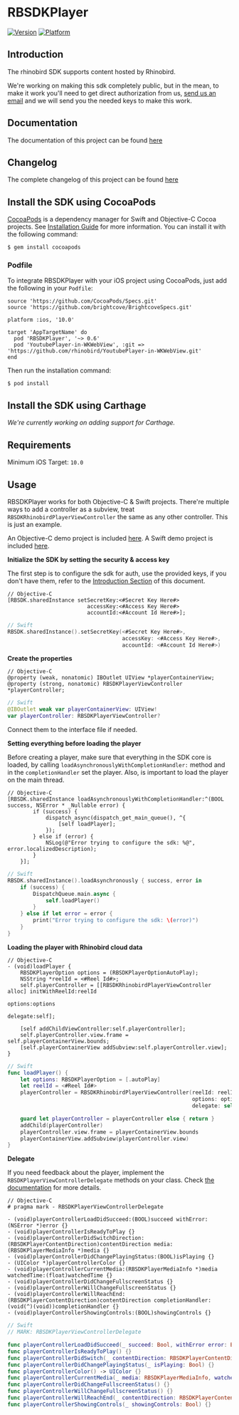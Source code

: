 # RBSDKPlayer

[![Version](https://img.shields.io/badge/pod-v0.6.0-blue.svg)](https://cocoapods.org/pods/RBSDKPlayer)
[![Platform](https://img.shields.io/badge/platform-iOS-lightgrey.svg)](https://cocoapods.org/pods/RBSDKPlayer)

## Introduction
The rhinobird SDK supports content hosted by Rhinobird.

We're working on making this sdk completely public, but in the mean, to make it work you'll need to get direct authorization from us, [send us an email](mailto:bastian@rhinobird.tv) and we will send you the needed keys to make this work.

## Documentation
The documentation of this project can be found [here](https://rhinobird.github.io/RBSDKPlayer-iOS/)

## Changelog
The complete changelog of this project can be found [here](https://github.com/rhinobird/RBSDKPlayer-iOS/blob/master/Changelog.md)

## Install the SDK using CocoaPods
[CocoaPods](http://cocoapods.org) is a dependency manager for Swift and Objective-C Cocoa projects. See [Installation Guide](https://cocoapods.org/#install) for more information. You can install it with the following command:

```
$ gem install cocoapods
```

### Podfile
To integrate RBSDKPlayer with your iOS project using CocoaPods, just add the following in your `Podfile`:

```
source 'https://github.com/CocoaPods/Specs.git'
source 'https://github.com/brightcove/BrightcoveSpecs.git'

platform :ios, '10.0'

target 'AppTargetName' do
  pod 'RBSDKPlayer', '~> 0.6'
  pod 'YoutubePlayer-in-WKWebView', :git => 'https://github.com/rhinobird/YoutubePlayer-in-WKWebView.git'
end
```

Then run the installation command:

```
$ pod install
```

## Install the SDK using Carthage
_We're currently working on adding support for Carthage._

## Requirements

Minimum iOS Target: `10.0`

## Usage

RBSDKPlayer works for both Objective-C & Swift projects. There're multiple ways to add a controller as a subview, treat `RBSDKRhinobirdPlayerViewController` the same as any other controller. This is just an example.

An Objective-C demo project is included [here](https://github.com/rhinobird/RBSDKPlayer-iOS/tree/master/sdkdemo-objc).
A Swift demo project is included [here](https://github.com/rhinobird/RBSDKPlayer-iOS/tree/master/sdkdemo-swift).

**Initialize the SDK by setting the security & access key**

The first step is to configure the sdk for auth, use the provided keys, if you don't have them, refer to the [Introduction Section](#introduction) of this document.

```objc
// Objective-C
[RBSDK.sharedInstance setSecretKey:<#Secret Key Here#>
                         accessKey:<#Access Key Here#>
                         accountId:<#Account Id Here#>];
```
```swift
// Swift
RBSDK.sharedInstance().setSecretKey(<#Secret Key Here#>,
                                    accessKey: <#Access Key Here#>,
                                    accountId: <#Account Id Here#>)
```

**Create the properties**

```objc
// Objective-C
@property (weak, nonatomic) IBOutlet UIView *playerContainerView;
@property (strong, nonatomic) RBSDKPlayerViewController *playerController;
```
```swift
// Swift
@IBOutlet weak var playerContainerView: UIView!
var playerController: RBSDKPlayerViewController?
```
Connect them to the interface file if needed.

**Setting everything before loading the player**

Before creating a player, make sure that everything in the SDK core is loaded, by calling `loadAsynchronouslyWithCompletionHandler:` method and in the `completionHandler` set the player. Also, is important to load the player on the main thread.
```objc
// Objective-C
[RBSDK.sharedInstance loadAsynchronouslyWithCompletionHandler:^(BOOL success, NSError * _Nullable error) {
        if (success) {
            dispatch_async(dispatch_get_main_queue(), ^{
                [self loadPlayer];
            });
        } else if (error) {
            NSLog(@"Error trying to configure the sdk: %@", error.localizedDescription);
        }
    }];
```
```swift
// Swift
RBSDK.sharedInstance().loadAsynchronously { success, error in
    if (success) {
        DispatchQueue.main.async {
            self.loadPlayer()
        }
    } else if let error = error {
        print("Error trying to configure the sdk: \(error)")
    }
}
```

**Loading the player with Rhinobird cloud data**
```objc
// Objective-C
- (void)loadPlayer {
    RBSDKPlayerOption options = (RBSDKPlayerOptionAutoPlay);
    NSString *reelId = <#Reel Id#>;
    self.playerController = [[RBSDKRhinobirdPlayerViewController alloc] initWithReelId:reelId
                                                                               options:options
                                                                              delegate:self];

    [self addChildViewController:self.playerController];
    self.playerController.view.frame = self.playerContainerView.bounds;
    [self.playerContainerView addSubview:self.playerController.view];
}
```
```swift
// Swift
func loadPlayer() {
    let options: RBSDKPlayerOption = [.autoPlay]
    let reelId = <#Reel Id#>
    playerController = RBSDKRhinobirdPlayerViewController(reelId: reelId,
                                                          options: options,
                                                          delegate: self)

    guard let playerController = playerController else { return }
    addChild(playerController)
    playerController.view.frame = playerContainerView.bounds
    playerContainerView.addSubview(playerController.view)
}
```

**Delegate**

If you need feedback about the player, implement the `RBSDKPlayerViewControllerDelegate` methods on your class. Check [the documentation](https://rhinobird.github.io/RBSDKPlayer-iOS/Protocols/RBSDKPlayerViewControllerDelegate.html) for more details.

```objc
// Objective-C
# pragma mark - RBSDKPlayerViewControllerDelegate

- (void)playerControllerLoadDidSucceed:(BOOL)succeed withError:(NSError *)error {}
- (void)playerControllerIsReadyToPlay {}
- (void)playerControllerDidSwitchDirection:(RBSDKPlayerContentDirection)contentDirection media:(RBSDKPlayerMediaInfo *)media {}
- (void)playerControllerDidChangePlayingStatus:(BOOL)isPlaying {}
- (UIColor *)playerControllerColor {}
- (void)playerControllerCurrentMedia:(RBSDKPlayerMediaInfo *)media watchedTime:(float)watchedTime {}
- (void)playerControllerDidChangeFullscreenStatus {}
- (void)playerControllerWillChangeFullscreenStatus {}
- (void)playerControllerWillReachEnd:(RBSDKPlayerContentDirection)contentDirection completionHandler:(void(^)(void))completionHandler {}
- (void)playerControllerShowingControls:(BOOL)showingControls {}
```
```swift
// Swift
// MARK: RBSDKPlayerViewControllerDelegate

func playerControllerLoadDidSucceed(_ succeed: Bool, withError error: Error?) {}
func playerControllerIsReadyToPlay() {}
func playerControllerDidSwitch(_ contentDirection: RBSDKPlayerContentDirection, media: RBSDKPlayerMediaInfo) {}
func playerControllerDidChangePlayingStatus(_ isPlaying: Bool) {}
func playerControllerColor() -> UIColor {}
func playerControllerCurrentMedia(_ media: RBSDKPlayerMediaInfo, watchedTime: Float) {}
func playerControllerDidChangeFullscreenStatus() {}
func playerControllerWillChangeFullscreenStatus() {}
func playerControllerWillReachEnd(_ contentDirection: RBSDKPlayerContentDirection, completionHandler: @escaping () -> Void) {}
func playerControllerShowingControls(_ showingControls: Bool) {}
```
